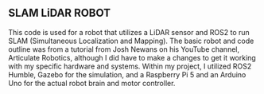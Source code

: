 ## SLAM LiDAR ROBOT

This code is used for a robot that utilizes a LiDAR sensor and ROS2 to run SLAM (Simultaneous Localization and Mapping). The basic robot and code outline was from a tutorial from Josh Newans on his YouTube channel, Articulate Robotics, although I did have to make a changes to get it working with my specific hardware and systems. Within my project, I utilized ROS2 Humble, Gazebo for the simulation, and a Raspberry Pi 5 and an Arduino Uno for the actual robot brain and motor controller.
